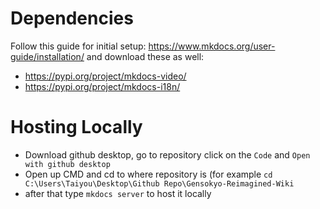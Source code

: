 # Dependencies
Follow this guide for initial setup: https://www.mkdocs.org/user-guide/installation/
and download these as well:
- https://pypi.org/project/mkdocs-video/
- https://pypi.org/project/mkdocs-i18n/

# Hosting Locally
- Download github desktop, go to repository click on the `Code` and `Open with github desktop`
- Open up CMD and cd to where repository is (for example `cd C:\Users\Taiyou\Desktop\Github Repo\Gensokyo-Reimagined-Wiki`
- after that type `mkdocs server` to host it locally
